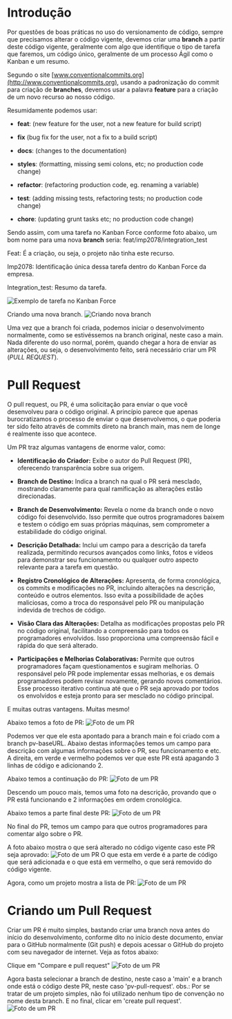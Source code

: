 # Introdução

Por questões de boas práticas no uso do versionamento de código, sempre que precisamos 
alterar o código vigente, devemos criar uma **branch** a partir deste 
código vigente, geralmente com algo que identifique o tipo de tarefa que faremos, um 
código único, geralmente de um processo Ágil como o Kanban e um resumo.

Segundo o site [www.conventionalcommits.org](http://www.conventionalcommits.org), usando
 a padronização do commit para criação de **branches**, devemos usar
a palavra **feature** para a criação de um novo recurso ao nosso código.

Resumidamente podemos usar:

-   **feat**: (new feature for the user, not a new feature for build
    script)

-   **fix** (bug fix for the user, not a fix to a build script)

-   **docs**: (changes to the documentation)

-   **styles**: (formatting, missing semi colons, etc; no production code
    change)

-   **refactor**: (refactoring production code, eg. renaming a variable)

-   **test**: (adding missing tests, refactoring tests; no production code
    change)

-   **chore**: (updating grunt tasks etc; no production code change)

Sendo assim, com uma tarefa no Kanban Force conforme foto abaixo, um bom
nome para uma nova **branch** seria: feat/imp2078/integration_test

Feat: É a criação, ou seja, o projeto não tinha este recurso.

Imp2078: Identificação única dessa tarefa dentro do Kanban Force da
empresa.

Integration_test: Resumo da tarefa.

![Exemplo de tarefa no Kanban Force](./Imagens/pr_kanban_example.png)

Criando uma nova branch.
![Criando nova branch](./Imagens/pr_creating_branch.png)

Uma vez que a branch foi criada, podemos iniciar o desenvolvimento
normalmente, como se estivéssemos na branch original, neste caso a main.
Nada diferente do uso normal, porém, quando chegar a hora de enviar as
alterações, ou seja, o desenvolvimento feito, será necessário criar um
PR (*PULL REQUEST*).


# Pull Request

O pull request, ou PR, é uma solicitação para enviar o que você
desenvolveu para o código original. A princípio parece que apenas
burocratizamos o processo de enviar o que desenvolvemos, o que poderia
ter sido feito através de commits direto na branch main, mas nem de
longe é realmente isso que acontece.

Um PR traz algumas vantagens de enorme valor, como:

- **Identificação do Criador:** Exibe o autor do Pull Request (PR), oferecendo transparência sobre sua origem.

- **Branch de Destino:** Indica a branch na qual o PR será mesclado, mostrando claramente para qual ramificação as alterações estão direcionadas.

- **Branch de Desenvolvimento:** Revela o nome da branch onde o novo código foi desenvolvido. Isso permite que outros programadores baixem e testem o código em suas próprias máquinas, sem comprometer a estabilidade do código original.

- **Descrição Detalhada:** Inclui um campo para a descrição da tarefa realizada, permitindo recursos avançados como links, fotos e vídeos para demonstrar seu funcionamento ou qualquer outro aspecto relevante para a tarefa em questão.

- **Registro Cronológico de Alterações:** Apresenta, de forma cronológica, os commits e modificações no PR, incluindo alterações na descrição, conteúdo e outros elementos. Isso evita a possibilidade de ações maliciosas, como a troca do responsável pelo PR ou manipulação indevida de trechos de código.

- **Visão Clara das Alterações:** Detalha as modificações propostas pelo PR no código original, facilitando a compreensão para todos os programadores envolvidos. Isso proporciona uma compreensão fácil e rápida do que será alterado.

- **Participações e Melhorias Colaborativas:** Permite que outros programadores façam questionamentos e sugiram melhorias. O responsável pelo PR pode implementar essas melhorias, e os demais programadores podem revisar novamente, gerando novos comentários. Esse processo iterativo continua até que o PR seja aprovado por todos os envolvidos e esteja pronto para ser mesclado no código principal.

E muitas outras vantagens. Muitas mesmo!

Abaixo temos a foto de PR:
![Foto de um PR](./Imagens/pr_sample1.png)

Podemos ver que ele esta apontado para a branch main e foi criado com a
branch pv-baseURL.
Abaixo destas informações temos um campo para descrição com algumas informações sobre o PR,
seu funcionamento e etc.
A direita, em verde e vermelho podemos ver que este PR está apagando 3
linhas de código e adicionando 2.

Abaixo temos a continuação do PR:
![Foto de um PR](./Imagens/pr_sample2.png)

Descendo um pouco mais, temos uma foto na descrição, provando que o PR
está funcionando e 2 informações em ordem cronológica.

Abaixo temos a parte final deste PR:
![Foto de um PR](./Imagens/pr_sample3.png)

No final do PR, temos um campo para que outros programadores para
comentar algo sobre o PR.

A foto abaixo mostra o que será alterado no código vigente caso este PR seja aprovado:
![Foto de um PR](./Imagens/pr_files_changed.png)
O que esta em verde é a parte de código que será adicionada e o que está em vermelho, o que será removido do código vigente.

Agora, como um projeto mostra a lista de PR:
![Foto de um PR](./Imagens/pr_list.png)


# Criando um Pull Request
Criar um PR é muito simples, bastando criar uma branch nova antes do início do desenvolvimento, conforme dito no início deste documento, enviar para o GitHub normalmente (Git push) e depois acessar o GitHub do projeto com seu navegador de internet. Veja as fotos abaixo:

Clique em "Compare e pull request"
![Foto de um PR](./Imagens/pr_new.png)

Agora basta selecionar a branch de destino, neste caso a 'main' e a branch onde está o código deste PR, neste caso 'pv-pull-request'.
obs.: Por se tratar de um projeto simples, não foi utilizado nenhum tipo de convenção no nome desta branch.
E no final, clicar em 'create pull request'.
![Foto de um PR](./Imagens/pr_new2.png)
